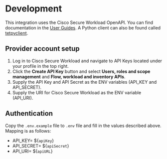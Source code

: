 # Development

This integration uses the Cisco Secure Workload OpenAPI. You can find
documentation in the
[User Guides](https://www.cisco.com/c/en/us/support/security/tetration/products-installation-and-configuration-guides-list.html).
A Python client can also be found called
[tetpyclient](https://pypi.org/project/tetpyclient/).

## Provider account setup

1. Log in to Cisco Secure Workload and navigate to API Keys located under your
   profile in the top right.
2. Click the **Create API Key** button and select **Users, roles and scope
   management** and **Flow, workload and inventory APIs**.
3. Supply the API Key and API Secret as the ENV variables (API_KEY and
   API_SECRET).
4. Supply the URI for Cisco Secure Workload as the ENV variable (API_URI).

## Authentication

Copy the `.env.example` file to `.env` file and fill in the values described
above. Mapping is as follows:

- API_KEY= ${`apiKey`}
- API_SECRET= ${`apiSecret`}
- API_URI= ${`apiURL`}
